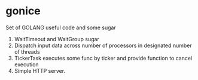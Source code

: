 # gonice
Set of GOLANG useful code and some sugar

1. WaitTimeout and WaitGroup sugar
2. Dispatch input data across number of processors in designated number of threads
3. TickerTask executes some func by ticker and provide function to cancel execution 
4. Simple HTTP server.